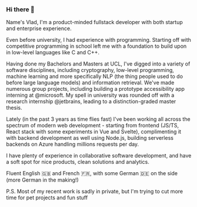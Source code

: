 ### Hi there 👋

Name's Vlad, I'm a product-minded fullstack developer with both startup and enterprise experience. 

Even before university, I had experience with programming. Starting off with competitive programming in school left me with a foundation to build upon in low-level languages like C and C++. 

Having done my Bachelors and Masters at UCL, I've digged into a variety of software disciplines, including cryptography, low-level programming, machine learning and more specifically NLP (the thing people used to do before large language models) and information retrieval. We've made numerous group projects, including building a prototype accessibility app interning at @microsoft. My spell in university was rounded off with a research internship @jetbrains, leading to a distinction-graded master thesis.

Lately (in the past 3 years as time flies fast) I've been working all across the spectrum of modern web development - starting from frontend (JS/TS, React stack with some experiments in Vue and Svelte), complimenting it with backend development as well using Node.js, building serverless backends on Azure handling millions requests per day.

I have plenty of experience in collaborative software development, and have a soft spot for nice products, clean solutions and analytics. 

Fluent English 🇬🇧 and French 🇫🇷, with some German 🇩🇪 on the side (more German in the making!)

P.S. Most of my recent work is sadly in private, but I'm trying to cut more time for pet projects and fun stuff 
